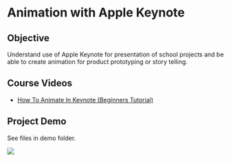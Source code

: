 # Animation with Apple Keynote

## Objective

Understand use of Apple Keynote for presentation of school projects and be able to create animation for product prototyping or story telling.

## Course Videos

* 	[How To Animate In Keynote (Beginners Tutorial)](https://www.youtube.com/watch?v=GTVFw3CzYUA)

## Project Demo

See files in demo folder.

<img src="demo/Keynote Animation Demo.gif" />